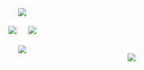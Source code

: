 <div style="margin: 24px;">
  <div align="center" style="margin-bottom: 20px;">
  <img src="https://github-profile-summary-cards.vercel.app/api/cards/profile-details?username=pknujsp&theme=github"/>
</div>
<div align="center" style="margin-bottom: 20px;">
  <img style="margin-right: 10px;" src="https://github-profile-summary-cards.vercel.app/api/cards/productive-time?username=pknujsp&theme=github&utcOffset=9"/>
   <img style="margin-left: 10px;" src="https://github-profile-summary-cards.vercel.app/api/cards/stats?username=pknujsp&theme=github"/>
</div>
<div align="center">
    <img src="https://github-readme-stats.vercel.app/api/top-langs/?username=pknujsp&langs_count=6&layout=compact"/>
</div>
<img src="https://komarev.com/ghpvc/?username=pknujsp&color=blue&style=flat-square&label=visitors" align="right" />
</div>
